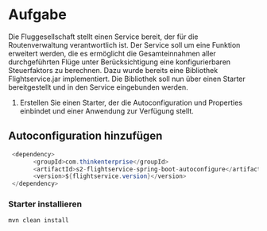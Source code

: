 # Aufgabe 


Die Fluggesellschaft stellt einen Service bereit, der für die Routenverwaltung verantwortlich ist. Der Service soll um eine Funktion erweitert werden, die es ermöglicht die Gesamteinnahmen aller durchgeführten Flüge unter Berücksichtigung eine konfigurierbaren Steuerfaktors zu berechnen. Dazu wurde bereits eine Bibliothek Flightservice.jar implementiert. Die Bibliothek soll nun über einen Starter bereitgestellt und in den Service eingebunden werden.

1. Erstellen Sie einen Starter, der die Autoconfiguration und Properties einbindet und einer
Anwendung zur Verfügung stellt.


## Autoconfiguration hinzufügen 

```java
 <dependency>
       <groupId>com.thinkenterprise</groupId>
       <artifactId>s2-flightservice-spring-boot-autoconfigure</artifactId>
       <version>${flightservice.version}</version>
 </dependency>

```

### Starter installieren 
 

```java
mvn clean install 
```


